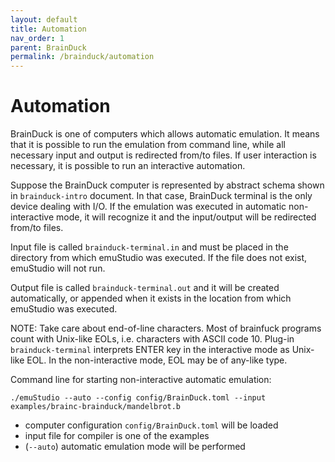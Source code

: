 ```yaml
---
layout: default
title: Automation
nav_order: 1
parent: BrainDuck
permalink: /brainduck/automation
---
```


# Automation

BrainDuck is one of computers which allows automatic emulation. It means that it is possible to run the emulation from command line, while all necessary input and output is redirected from/to files. If user interaction is necessary, it is possible to run an interactive automation.

Suppose the BrainDuck computer is represented by abstract schema shown in `brainduck-intro` document. In that case, BrainDuck terminal is the only device dealing with I/O. If the emulation was executed in automatic non-interactive mode, it will recognize it and the input/output will be redirected from/to files.

Input file is called `brainduck-terminal.in` and must be placed in the directory from which emuStudio was executed. If the file does not exist, emuStudio will not run.

Output file is called `brainduck-terminal.out` and it will be created automatically, or appended when it exists in the location from which emuStudio was executed.

NOTE: Take care about end-of-line characters. Most of brainfuck programs count with Unix-like EOLs, i.e. characters with ASCII code 10. Plug-in `brainduck-terminal` interprets ENTER key in the interactive mode as Unix-like EOL. In the non-interactive mode, EOL may be of any-like type.

Command line for starting non-interactive automatic emulation:

    ./emuStudio --auto --config config/BrainDuck.toml --input examples/brainc-brainduck/mandelbrot.b


- computer configuration `config/BrainDuck.toml` will be loaded
- input file for compiler is one of the examples
- (`--auto`) automatic emulation mode will be performed

